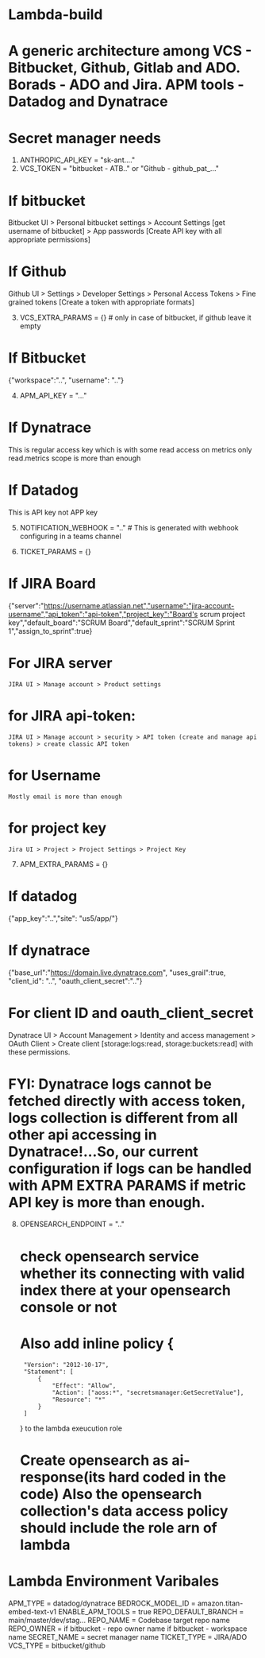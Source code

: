 # Lambda-build
# A generic architecture among VCS - Bitbucket, Github, Gitlab and ADO. Borads - ADO and Jira. APM tools - Datadog and Dynatrace

# Secret manager needs
1. ANTHROPIC_API_KEY = "sk-ant...."
2. VCS_TOKEN = "bitbucket - ATB.." or "Github - github_pat_..."
# If bitbucket
Bitbucket UI > Personal bitbucket settings > Account Settings [get username of bitbucket]
                                           > App passwords [Create API key with all appropriate permissions]
# If Github
Github UI > Settings > Developer Settings > Personal Access Tokens > Fine grained tokens [Create a token with appropriate formats]

3. VCS_EXTRA_PARAMS = {} # only in case of bitbucket, if github leave it empty
# If Bitbucket
{"workspace":"..", "username": ".."}

4. APM_API_KEY = "..."
# If Dynatrace
This is regular access key which is with some read access on metrics only read.metrics scope is more than enough

# If Datadog
This is API key not APP key

5. NOTIFICATION_WEBHOOK = ".."   # This is generated with webhook configuring in a teams channel

6. TICKET_PARAMS = {}
# If JIRA Board
{"server":"https://username.atlassian.net","username":"jira-account-username","api_token":"api-token","project_key":"Board's scrum project key","default_board":"SCRUM Board","default_sprint":"SCRUM Sprint 1","assign_to_sprint":true}

  # For JIRA server
    JIRA UI > Manage account > Product settings

  # for JIRA api-token:
    JIRA UI > Manage account > security > API token (create and manage api tokens) > create classic API token

  # for Username
    Mostly email is more than enough
  # for project key
    Jira UI > Project > Project Settings > Project Key

7. APM_EXTRA_PARAMS = {}
# If datadog
  {"app_key":"..","site": "us5/app/<EMPTY>"}

# If dynatrace
{"base_url":"https://domain.live.dynatrace.com", "uses_grail":true, "client_id": "..", "oauth_client_secret":".."}

  # For client ID and oauth_client_secret
  Dynatrace UI > Account Management > Identity and access management > OAuth Client > Create client [storage:logs:read, storage:buckets:read] with these       permissions.

  # FYI: Dynatrace logs cannot be fetched directly with access token, logs collection is different from all other api accessing in Dynatrace!...So, our current configuration if logs can be handled with APM EXTRA PARAMS if metric API key is more than enough.

8. OPENSEARCH_ENDPOINT = ".."

   # check opensearch service whether its connecting with valid index there at your opensearch console or not
   # Also add inline policy {
        "Version": "2012-10-17",
        "Statement": [
            {
                "Effect": "Allow",
                "Action": ["aoss:*", "secretsmanager:GetSecretValue"],
                "Resource": "*"
            }
        ]
    }
   to the lambda exeucution role

   # Create opensearch as ai-response(its hard coded in the code) Also the opensearch collection's data access policy should include the role arn of lambda

# Lambda Environment Varibales
APM_TYPE = datadog/dynatrace
BEDROCK_MODEL_ID = amazon.titan-embed-text-v1
ENABLE_APM_TOOLS = true
REPO_DEFAULT_BRANCH = main/master/dev/stag...
REPO_NAME = Codebase target repo name 
REPO_OWNER = if bitbucket - repo owner name
             if bitbucket - workspace name
SECRET_NAME = secret manager name
TICKET_TYPE = JIRA/ADO
VCS_TYPE = bitbucket/github


